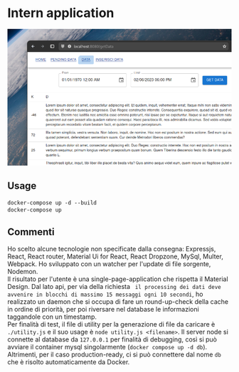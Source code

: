 # Intern application

![intern application](img/screenshot.png)

## Usage

```
docker-compose up -d --build
docker-compose up
```

## Commenti

Ho scelto alcune tecnologie non specificate dalla consegna: Expressjs, React, React router, Material Ui for React, React Dropzone, MySql, Multer, Webpack. Ho sviluppato con un watcher per l'update di file sorgente, Nodemon.  
Il risultato per l'utente è una single-page-application che rispetta il Material Design.
Dal lato api, per via della richiesta ` il processing dei dati deve avvenire in blocchi di massimo 15 messaggi ogni 10 secondi`, ho realizzato un daemon che si occupa di fare un round-up-check della cache in ordine di priorità, per poi riversare nel database le informazioni taggandole con un timestamp.  
Per finalità di test, il file di utility per la generazione di file da caricare è `./utility.js` e il suo usage è `node utility.js <filename>`. Il server node si connette al database da `127.0.0.1` per finalità di debugging, così si può avviare il container mysql singolarmente (`docker compose up -d db`). Altrimenti, per il caso production-ready, ci si può connettere dal nome `db` che è risolto automaticamente da Docker.  
